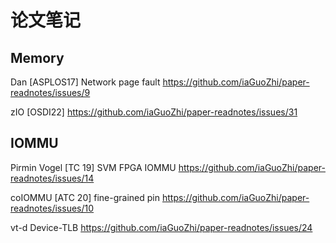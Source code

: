 # 论文笔记

## Memory

Dan [ASPLOS17] Network page fault https://github.com/iaGuoZhi/paper-readnotes/issues/9

zIO [OSDI22] https://github.com/iaGuoZhi/paper-readnotes/issues/31

## IOMMU

Pirmin Vogel [TC 19] SVM FPGA IOMMU https://github.com/iaGuoZhi/paper-readnotes/issues/14

coIOMMU [ATC 20] fine-grained pin https://github.com/iaGuoZhi/paper-readnotes/issues/10

vt-d Device-TLB https://github.com/iaGuoZhi/paper-readnotes/issues/24
